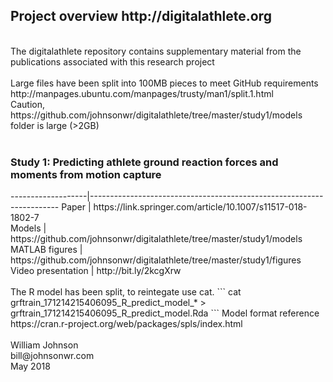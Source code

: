 <!---
  ---
  --- 1. Filename, Creation-Date
  ---      digitalathlete/README.md, 22may2018
  ---
  --- 2. Original-Author, Email-Address
  ---      Copyright (c) MMXVIII
  ---      William JOHNSON, bill@johnsonwr.com
  ---
  --- 3. Last-Updated-By, Email-Address
  ---      William JOHNSON, bill@johnsonwr.com
  ---
  --- 4. Notes
  ---      https://guides.github.com/features/mastering-markdown/
  ---      https://github.com/adam-p/markdown-here/wiki/Markdown-Cheatsheet
  ---
  --- 5. Modification-History
  ---      Build Author Date      Change
  ---      n/a   wrj    22may2018 alpha release 
  --->

<h2>Project overview http://digitalathlete.org</h2>
<br>
The digitalathlete repository contains supplementary material from the publications associated with this research project<br>
<br>
Large files have been split into 100MB pieces to meet GitHub requirements<br>
http://manpages.ubuntu.com/manpages/trusty/man1/split.1.html<br>
Caution, https://github.com/johnsonwr/digitalathlete/tree/master/study1/models folder is large (>2GB)<br>
<br>
<h3>Study 1: Predicting athlete ground reaction forces and moments from motion capture</h3>
-------------------|----------------------------------------------------------------------
Paper | https://link.springer.com/article/10.1007/s11517-018-1802-7<br>
Models | https://github.com/johnsonwr/digitalathlete/tree/master/study1/models<br>
MATLAB figures | https://github.com/johnsonwr/digitalathlete/tree/master/study1/figures<br>
Video presentation | http://bit.ly/2kcgXrw<br>
<br>
The R model has been split, to reintegate use cat.
```
cat grftrain_171214215406095_R_predict_model_* > grftrain_171214215406095_R_predict_model.Rda
```
Model format reference https://cran.r-project.org/web/packages/spls/index.html<br>
<br>
William Johnson<br>
bill@johnsonwr.com<br>
May 2018<br>
